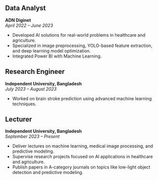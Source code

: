 ## Data Analyst  
**ADN Diginet**  
*April 2022 – June 2023*  

- Developed AI solutions for real-world problems in healthcare and agriculture.  
- Specialized in image preprocessing, YOLO-based feature extraction, and deep learning model optimization.  
- Integrated Power BI with Machine Learning.  

## Research Engineer  
**Independent University, Bangladesh**  
*July 2023 – August 2023*  

- Worked on brain stroke prediction using advanced machine learning techniques.  

## Lecturer  
**Independent University, Bangladesh**  
*September 2023 – Present*  

- Deliver lectures on machine learning, medical image processing, and predictive modeling.  
- Supervise research projects focused on AI applications in healthcare and agriculture.  
- Publish papers in A-category journals on topics like low-light object detection and predictive modeling.  
